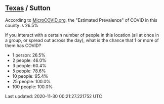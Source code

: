 
## [Texas](/united-states/texas) / Sutton

According to [MicroCOVID.org](http://microcovid.org),
the "Estimated Prevalence" of COVID in this county is 26.5%

If you interact with a certain number of people in this location
(all at once in a group, or spread out across the day), what is the chance that
1 or more of them has COVID?

- 1 person: 26.5%
- 2 people: 46.0%
- 3 people: 60.4%
- 5 people: 78.6%
- 10 people: 95.4%
- 25 people: 100.0%
- 100 people: 100.0%

Last updated: 2020-11-30 00:21:27.221752 UTC
